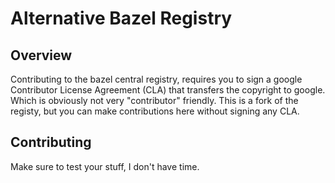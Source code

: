 # Alternative Bazel Registry

## Overview

Contributing to the bazel central registry, requires you to sign a google Contributor License Agreement (CLA) that transfers the copyright to google. Which is obviously not very "contributor" friendly. This is a fork of the registy, but you can make contributions here without signing any CLA.

## Contributing

Make sure to test your stuff, I don't have time.
